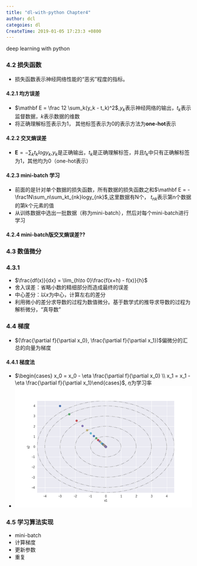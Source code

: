 ```yaml
---
title: "dl-with-python Chapter4"
author: dcl
categoies: dl
CreateTime: 2019-01-05 17:23:3 +0800
---
```


deep learning with python
<!--more -->


### 4.2 损失函数
- 损失函数表示神经网络性能的“恶劣”程度的指标。
#### 4.2.1 均方误差
- $\mathbf E = \frac 12 \sum_k(y_k - t_k)^2$,$y_k$表示神经网络的输出，$t_k$表示监督数据，$k$表示数据的维数
- 将正确理解标签表示为1， 其他标签表示为0的表示方法为<b>one-hot</b>表示
#### 4.2.2 交叉熵误差
- $\mathbf E = -\sum_kt_klogy_k$,$y_k$是正确输出，$t_k$是正确理解标签，并且$t_k$中只有正确解标签为1，其他均为0（one-hot表示）
#### 4.2.3 mini-batch 学习
- 前面的是针对单个数据的损失函数，所有数据的损失函数之和$\mathbf E = -\frac1N\sum_n\sum_kt_{nk}logy_{nk}$,这里数据有N个， $t_{nk}$表示第n个数据的第k个元素的值
- 从训练数据中选出一批数据（称为mini-batch），然后对每个mini-batch进行学习
#### 4.2.4 mini-batch版交叉熵误差??
### 4.3 数值微分
### 4.3.1
- $\frac{df(x)}{dx} = \lim_{h\to 0}\frac{f(x+h) - f(x)}{h}$
- 舍入误差：省略小数的精细部分而造成最终的误差
- 中心差分：以$x$为中心，计算左右的差分
- 利用微小的差分求导数的过程为数值微分。基于数学式的推导求导数的过程为解析微分，“真导数”

### 4.4 梯度
- $(\frac{\partial f}{\partial x_0}, \frac{\partial f}{\partial x_1})$偏微分的汇总的向量为梯度
#### 4.4.1 梯度法
- $\begin{cases} x_0 = x_0 - \eta \frac{\partial f}{\partial x_0} \\ x_1 = x_1 - \eta \frac{\partial f}{\partial x_1}\end{cases}$, $\eta$为学习率
- !['gradient'](../images/gradient.png)


### 4.5 学习算法实现
- mini-batch
- 计算梯度
- 更新参数
- 重复